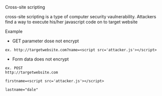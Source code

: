 Cross-site scripting 

cross-site scripting is a type of computer security vaulnerability. Attackers find a way to execute his/her javascript code on to target website

Example

- GET parameter dose not encrypt

```
ex. http://targetwebsite.com?name=<script src='attacker.js'></script>
```
- Form data does not encrypt 

```
ex. POST
http://targetwebsite.com

firstname=<script src='attacker.js'></script>

lastname="dale"
```
